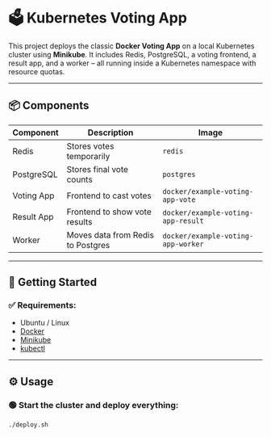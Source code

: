 # 🗳️ Kubernetes Voting App

This project deploys the classic **Docker Voting App** on a local Kubernetes cluster using **Minikube**. It includes Redis, PostgreSQL, a voting frontend, a result app, and a worker – all running inside a Kubernetes namespace with resource quotas.

---

## 📦 Components

| Component       | Description                      | Image                                                |
|----------------|----------------------------------|------------------------------------------------------|
| Redis           | Stores votes temporarily         | `redis`                                              |
| PostgreSQL      | Stores final vote counts         | `postgres`                                           |
| Voting App      | Frontend to cast votes           | `docker/example-voting-app-vote`                    |
| Result App      | Frontend to show vote results    | `docker/example-voting-app-result`                  |
| Worker          | Moves data from Redis to Postgres| `docker/example-voting-app-worker`                  |

---

## 🚀 Getting Started

### ✅ Requirements:

- Ubuntu / Linux
- [Docker](https://docs.docker.com/engine/install/)
- [Minikube](https://minikube.sigs.k8s.io/)
- [kubectl](https://kubernetes.io/docs/tasks/tools/)

---

## ⚙️ Usage

### 🟢 Start the cluster and deploy everything:

```bash
./deploy.sh
